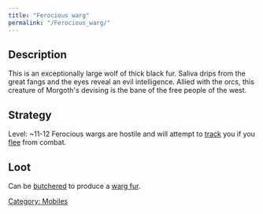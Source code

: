 ```yaml
---
title: "Ferocious warg"
permalink: "/Ferocious_warg/"
---
```


## Description

This is an exceptionally large wolf of thick black fur. Saliva drips
from the
great fangs and the eyes reveal an evil intelligence. Allied with the
orcs,
this creature of Morgoth's devising is the bane of the free people of
the west.

## Strategy

Level: ~11-12
Ferocious wargs are hostile and will attempt to
[track](track "wikilink") you if you [flee](flee "wikilink") from
combat.

## Loot

Can be [butchered](butchered "wikilink") to produce a [warg
fur](a_warg_fur "wikilink").

[Category: Mobiles](Category:_Mobiles "wikilink")